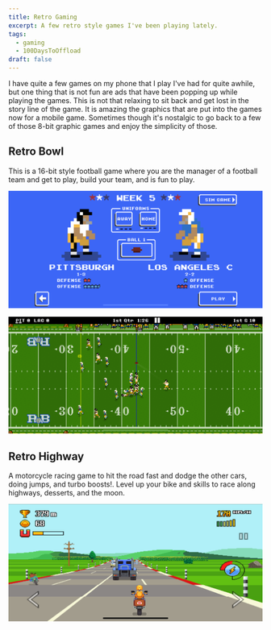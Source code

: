 ```yaml
---
title: Retro Gaming
excerpt: A few retro style games I've been playing lately.
tags: 
  - gaming
  - 100DaysToOffload
draft: false
---
```


I have quite a few games on my phone that I play I've had for quite awhile, but one thing that is not fun are ads that have been popping up while playing the games. This is not that relaxing to sit back and get lost in the story line of the game. It is amazing the graphics that are put into the games now for a mobile game. Sometimes though it's nostalgic to go back to a few of those 8-bit graphic games and enjoy the simplicity of those.

## Retro Bowl

This is a 16-bit style football game where you are the manager of a football team and get to play, build your team, and is fun to play.

![Retro Bowl](/static/images/posts/retro/IMG_3980.png)

![Retro Bowl](/static/images/posts/retro/IMG_3981.png)

## Retro Highway

A motorcycle racing game to hit the road fast and dodge the other cars, doing jumps, and turbo boosts!. Level up your bike and skills to race along highways, desserts, and the moon.

![Retro Highway](/static/images/posts/retro/IMG_3979.png)
